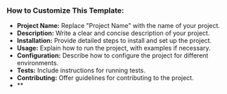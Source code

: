 
### **How to Customize This Template:**
- **Project Name:** Replace "Project Name" with the name of your project.
- **Description:** Write a clear and concise description of your project.
- **Installation:** Provide detailed steps to install and set up the project.
- **Usage:** Explain how to run the project, with examples if necessary.
- **Configuration:** Describe how to configure the project for different environments.
- **Tests:** Include instructions for running tests.
- **Contributing:** Offer guidelines for contributing to the project.
- **
